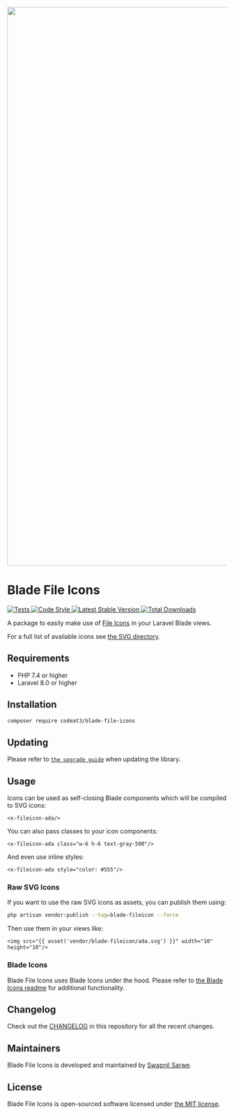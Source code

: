 <p align="center">
    <img src="https://banners.beyondco.de/Blade%20File%20Icons.png?theme=light&packageManager=composer+require&packageName=codeat3%2Fblade-file-icons&pattern=architect&style=style_1&description=A+package+to+use+File+Icons+in+your+Laravel+Blade+views&md=1&showWatermark=1&fontSize=100px&images=https%3A%2F%2Flaravel.com%2Fimg%2Flogomark.min.svg" width="1280" title="Social Card Blade File Icons">
</p>

# Blade File Icons

<a href="https://github.com/codeat3/blade-file-icons/actions?query=workflow%3ATests">
    <img src="https://github.com/codeat3/blade-file-icons/workflows/Tests/badge.svg" alt="Tests">
</a>
<a href="https://github.styleci.io/repos/258753939">
    <img src="https://github.styleci.io/repos/258753939/shield?style=flat" alt="Code Style">
</a>
<a href="https://packagist.org/packages/codeat3/blade-file-icons">
    <img src="https://img.shields.io/packagist/v/codeat3/blade-file-icons" alt="Latest Stable Version">
</a>
<a href="https://packagist.org/packages/codeat3/blade-file-icons">
    <img src="https://img.shields.io/packagist/dt/codeat3/blade-file-icons" alt="Total Downloads">
</a>

A package to easily make use of [File Icons](https://github.com/file-icons/icons) in your Laravel Blade views.

For a full list of available icons see [the SVG directory](resources/svg).

## Requirements

- PHP 7.4 or higher
- Laravel 8.0 or higher

## Installation

```bash
composer require codeat3/blade-file-icons
```

## Updating

Please refer to [`the upgrade guide`](UPGRADE.md) when updating the library.

## Usage

Icons can be used as self-closing Blade components which will be compiled to SVG icons:

```blade
<x-fileicon-ada/>
```

You can also pass classes to your icon components:

```blade
<x-fileicon-ada class="w-6 h-6 text-gray-500"/>
```

And even use inline styles:

```blade
<x-fileicon-ada style="color: #555"/>
```

### Raw SVG Icons

If you want to use the raw SVG icons as assets, you can publish them using:

```bash
php artisan vendor:publish --tag=blade-fileicon --force
```

Then use them in your views like:

```blade
<img src="{{ asset('vendor/blade-fileicon/ada.svg') }}" width="10" height="10"/>
```

### Blade Icons

Blade File Icons uses Blade Icons under the hood. Please refer to [the Blade Icons readme](https://github.com/blade-ui-kit/blade-icons) for additional functionality.

## Changelog

Check out the [CHANGELOG](CHANGELOG.md) in this repository for all the recent changes.

## Maintainers

Blade File Icons is developed and maintained by [Swapnil Sarwe](https://swapnilsarwe.com).

## License

Blade File Icons is open-sourced software licensed under [the MIT license](LICENSE.md).
